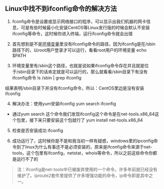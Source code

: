 ## Linux中找不到ifconfig命令的解决方法

1. fconfig命令是设置或显示网络接口的程序，可以显示出我们机器的网卡信息，可是有些时候最小化安装CentOS等Linux发行版的时候会默认不安装ifconfig等命令，这时候你进入终端，运行ifconfig命令就会出错

2. 首先想到是不是[环境变量](https://so.csdn.net/so/search?q=%E7%8E%AF%E5%A2%83%E5%8F%98%E9%87%8F&spm=1001.2101.3001.7020)里没有ifconfig命令的路径，因为ifconfig是在/sbin路径下的，以root用户登录才可以运行，看看root用户的环境变量
   echo $PATH

3. 环境变量里有/sbin这个路径，也就是说如果ifconfig命令存在并且就是位于/sbin目录下的话肯定就是可以运行的，那么就看看/sbin目录下有没有ifconfig命令
   ls /sbin | grep ifconfig

结果表明/sbin目录下并没有ifconfig命令，所以：CentOS里边是没有安装ifconfig

4. 解决办法：使用yum安装ifconfig
   yum search ifconfig

- 通过yum search 这个命令我们发现ifconfig这个命令是在net-tools.x86_64这个包里，接下来只要安装这个包就行了
  yum install net-tools.x86_64

5. 检查是否安装成功
   ifconfig

6. 成功运行了，这时候你是不是和我当初一样有疑惑，windows里的ipconfig命令到了linux为什么有事还不是必须安装的，原来是ifconfig命令来源于net-tools，这个包里有ifconfig，netstat，whois等命令，所以之前这些命令你都是运行不了的

> 注：ifconfig是net-tools中已被废弃使用的一个命令，许多年前就已经没有维护了。iproute2套件里提供了许多增强功能的命令，ip命令即是其中之一。
